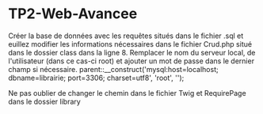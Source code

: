 # TP2-Web-Avancee

Créer la base de données avec les requêtes situés dans le fichier .sql et euillez modifier les informations nécessaires dans le fichier Crud.php situé dans le dossier class dans la ligne 8. Remplacer le nom du serveur local, de l'utilisateur (dans ce cas-ci root) et ajouter un mot de passe dans le dernier champ si nécessaire. parent::__construct('mysql:host=localhost; dbname=librairie; port=3306; charset=utf8', 'root', '');

Ne pas oublier de changer le chemin dans le fichier Twig et RequirePage dans le dossier library
